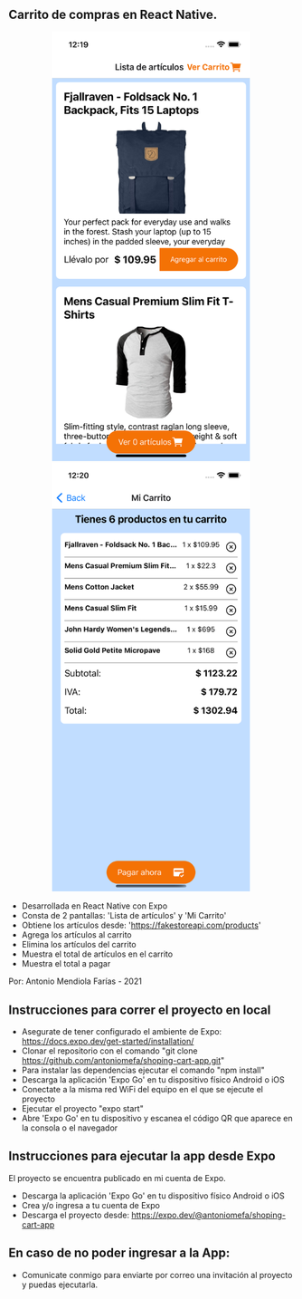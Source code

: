 ## Carrito de compras en React Native.

<p align="center">
    <img src="/assets/preview-list.png" width="350"/>
    <img src="/assets/preview-cart.png" width="350"/>
</p>

- Desarrollada en React Native con Expo
- Consta de 2 pantallas: 'Lista de artículos' y 'Mi Carrito'
- Obtiene los artículos desde: 'https://fakestoreapi.com/products'
- Agrega los artículos al carrito
- Elimina los artículos del carrito
- Muestra el total de artículos en el carrito
- Muestra el total a pagar

Por: Antonio Mendiola Farías - 2021

## Instrucciones para correr el proyecto en local

- Asegurate de tener configurado el ambiente de Expo: https://docs.expo.dev/get-started/installation/
- Clonar el repositorio con el comando "git clone https://github.com/antoniomefa/shoping-cart-app.git"
- Para instalar las dependencias ejecutar el comando "npm install"
- Descarga la aplicación 'Expo Go' en tu dispositivo físico Android o iOS
- Conectate a la misma red WiFi del equipo en el que se ejecute el proyecto
- Ejecutar el proyecto "expo start"
- Abre 'Expo Go' en tu dispositivo y escanea el código QR que aparece en la consola o el navegador

## Instrucciones para ejecutar la app desde Expo

El proyecto se encuentra publicado en mi cuenta de Expo.
- Descarga la aplicación 'Expo Go' en tu dispositivo físico Android o iOS
- Crea y/o ingresa a tu cuenta de Expo
- Descarga el proyecto desde: https://expo.dev/@antoniomefa/shoping-cart-app

## En caso de no poder ingresar a la App:
- Comunicate conmigo para enviarte por correo una invitación al proyecto y puedas ejecutarla.

